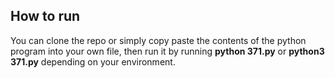 ## How to run
You can clone the repo or simply copy paste the contents of the python program into your own file,
then run it by running **python 371.py** or **python3 371.py** depending on your environment.
